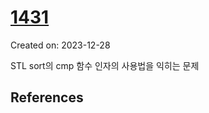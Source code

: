 # [1431](https://www.acmicpc.net/problem/1431)
Created on: 2023-12-28

STL sort의 cmp 함수 인자의 사용법을 익히는 문제

## References


